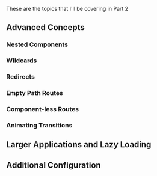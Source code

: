These are the topics that I'll be covering in Part 2

## Advanced Concepts

### Nested Components

### Wildcards

### Redirects

### Empty Path Routes

### Component-less Routes

### Animating Transitions

## Larger Applications and Lazy Loading

## Additional Configuration